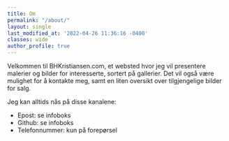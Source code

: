 ```yaml
---
title: Om
permalink: "/about/"
layout: single
last_modified_at: '2022-04-26 11:36:16 -0400'
classes: wide
author_profile: true
---
```


Velkommen til BHKristiansen.com, et websted hvor jeg vil presentere malerier og bilder for interesserte, sortert på gallerier. Det vil også være mulighet for å kontakte meg, samt en liten oversikt over tilgjengelige bilder for salg.

Jeg kan alltids nås på disse kanalene:

* Epost: se infoboks
* Github: se infoboks
* Telefonnummer: kun på forepørsel
  